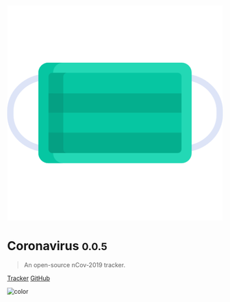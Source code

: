 <!-- _coverpage.md -->

![logo](_media/mask.png)

# Coronavirus <small>0.0.5</small>

> An open-source nCov-2019 tracker.

[Tracker](https://shiny.john-coene.com/coronavirus)
[GitHub](https://github.com/JohnCoene/coronavirus)

![color](#000000)
